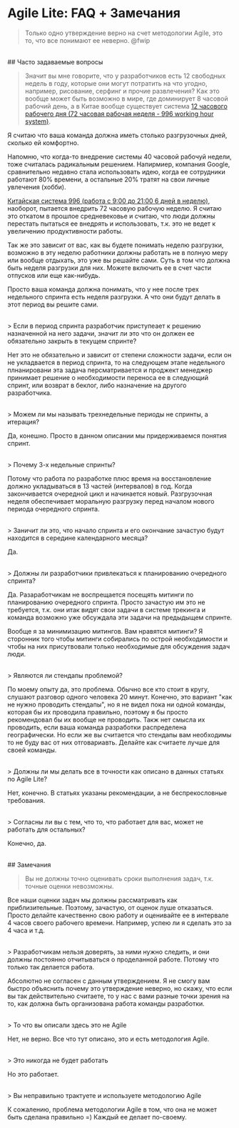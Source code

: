 # Agile Lite: FAQ + Замечания

> Только одно утверждение верно на счет методологии Agile, это то, что все понимают ее неверно. @fwip

<br />
## Часто задаваемые вопросы

> Значит вы мне говорите, что у разработчиков есть 12 свободных недель в году, которые они могут потратить на что угодно, например, рисование, серфинг и прочие развлечения? Как это вообще может быть возможно в мире, где доминирует 8 часовой рабочий день, а в Китае вообще существует система [12 часового рабочего дня (72 часовая рабочая неделя - 996 working hour system)](https://en.wikipedia.org/wiki/996_working_hour_system).

Я считаю что ваша команда должна иметь столько разгрузочных дней, сколько ей комфортно.

Напомню, что когда-то внедрение системы 40 часовой рабочуй недели, тоже считалась радикальным решением. Напирмиер, компания Google, сравнительно недавно стала использовать идею, когда ее сотрудники работают 80% времени, а остальные 20% тратят на свои личные увлечения (хобби).

[Китайская система 996 (работа с 9:00 до 21:00 6 дней в неделю)](https://en.wikipedia.org/wiki/996_working_hour_system), наоборот, пытается внедрить 72 часовую рабочую неделю. Я считаю это откатом в прошлое средневековье и считаю, что люди должны перестать пытаться ее внедрять и использовать, т.к. это не ведет к увеличению продуктивности работы.

Так же это зависит от вас, как вы будете понимать неделю разгрузки, возможно в эту неделю работники должны работать не в полную меру или вообще отдыхать, это уже вы решайте сами. Суть в том что должна быть неделя разгрузки для них. Можете включить ее в счет части отпусков или еще как-нибудь.

Просто ваша команда должна понимать, что у нее после трех недельного спринта есть неделя разгрузки. А что они будут делать в этот период вы решите сами.

<br />
> Если в период спринта разработчик приступеает к решению назначенной на него задачи, значит ли это что он должен ее обязательно закрыть в текущем спринте?

Нет это не обязательно и зависит от степени сложности задачи, если он не укладвается в период спринта, то на следующем этапе недельного плнанировани эта задача персматривается и проджект менеджер принимает решение о необходимости переноса ее в следующий спринт, или возврат в беклог, либо назначение на другого разработчика.


<br />
> Можем ли мы называть трехнедельные периоды не спринты, а итерация?

Да, конешно. Просто в данном описании мы придерживаемся понятия спринт.


<br />
> Почему 3-х недельные спринты? 

Потому что работа по разработке плюс время на восстановление должно укладываться в 13 частей (интервалов) в год. Когда закончивается очередной цикл и начинается новый. Разгрузочная неделя обеспечивает моральную разгрузку перед началом нового периода очередного спринта.


<br />
> Заничит ли это, что начало спринта и его окончание зачастую будут находится в середине календарного месяца?

Да.


<br />
> Должны ли разработчики привлекаться к планированию очередного спринта?

Да. Разаработчикам не воспрещается посещять митинги по планированию очередного спринта. Просто зачастую им это не требуется, т.к. они итак видят свои задачи в системе трекинга и команда возможно уже обсуждала эти задачи на предыдыщем спринте.

Вообще я за минимизацию митингов. Вам нравятся митинги? Я сторонник того чтобы митинги собирались по острой необходимости и чтобы на них присутвовали только необходимые для обсуждения задач люди.


<br />
> Являются ли стендапы проблемой?

По моему опыту да, это проблема. Обычно все кто стоит в кругу, слушают разговор одного человека 20 минут. Конечно, это вариант "как не нужно проводить стендапы", но я не видел пока ни одной команды, которая бы их проводила правильно, поэтому я бы просто рекомендовал бы их вообще не проводить. Такж нет смысла их проводить, если ваша команда разработки распределена географически. Но если же вы считается что стендапы вам необходимы то не буду вас от них отговариавть. Делайте как считаете лучше для своей команды.


<br />
> Должны ли мы делать все в точности как описано в данных статьях по Agile Lite?

Нет, конечно. В статьях указаны рекомендации, а не беспрекословные требования. 


<br />
> Согласны ли вы с тем, что то, что работает для вас, может не работать для остальных?

Конечно, да.


<br />
## Замечания

> Вы не должны точно оценивать сроки выполнения задач, т.к. точные оценки невозможны.

Все наши оценки задач мы должны рассматривать как приблизительные. Поэтому, зачастую, от оценок луше отказаться. Просто делайте качественно свою работу и оценивайте ее в интервале 4 часов своего рабочего времени. Например, успею ли я сделать это за 4 часа и т.д.


<br />
> Разработчикам нельзя доверять, за ними нужно следить, и они должны постоянно отчитываться о проделанной работе. Потому что только так делается работа.

Абсолютно не согласен с данным утверждением. Я не смогу вам быстро объяснить почему это утверждение неверно, но скажу, что если вы так действительно считаете, то у нас с вами разные точки зрения на то, как должна быть организована работа команды разработки.


<br />
> То что вы описали здесь это не Agile

Нет, не верно. Все что тут описано, это и есть методология Agile.


<br />
> Это никогда не будет работать

Но это работает.


<br />
> Вы неправильно трактуете и используете методологию Agile

К сожалению, проблема методологии Agile в том, что она не может быть сделана правильно =)
Каждый ее делает по-своему.
